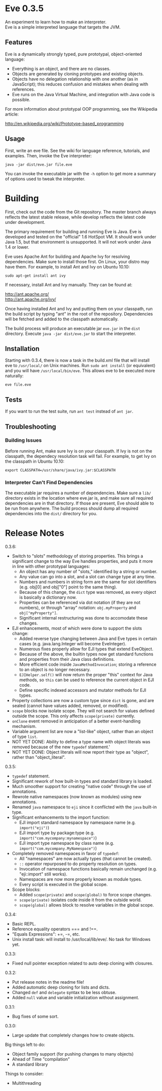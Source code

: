 Eve 0.3.5
=========

An experiment to learn how to make an interpreter.<br>
Eve is a simple interpreted language that targets the JVM.

Features
--------
Eve is a dynamically strongly typed, pure prototypal, object-oriented language:

* Everything is an object, and there are no classes.
* Objects are generated by cloning prototypes and existing objects.
* Objects have no delegation relationship with one another (as in 
  JavaScript); this reduces confusion and mistakes when dealing with
  references.
* Eve runs on the Java Virtual Machine, and integration with Java code is
  possible.
  
For more information about prototypal OOP programming, see the Wikipedia
article:

<http://en.wikipedia.org/wiki/Prototype-based_programming>

Usage
-----
First, write an eve file. See the wiki for language reference, tutorials, and
examples. Then, invoke the Eve interpreter:

    java -jar dist/eve.jar file.eve
    
You can invoke the executable jar with the `-h` option to get more a summary
of options used to tweak the interpreter.

Building
========
First, check out the code from the Git repository. The master branch always
reflects the latest stable release, while develop reflects the latest code
under development.

The primary requirement for building and running Eve is Java. Eve is developed
and tested on the "official" 1.6 HotSpot VM. It should work under Java 1.5, but
that environment is unsupported. It will not work under Java 1.4 or lower.

Eve uses Apache Ant for building and Apache Ivy for resolving dependencies.
Make sure to install those first. On Linux, your distro may have them.
For example, to install Ant and Ivy on Ubuntu 10.10:

    sudo apt-get install ant ivy
    
If necessary, install Ant and Ivy manually. They can be found at:

<http://ant.apache.org/><br/>
<http://ant.apache.org/ivy/>

Once having installed Ant and Ivy and putting them on your classpath, run the
build script by typing "ant" in the root of the repository. Dependencies will
be fetched and added to the classpath automatically.

The build process will produce an executable jar `eve.jar` in the `dist`
directory. Execute `java -jar dist/eve.jar` to start the interpreter.

Installation
------------
Starting with 0.3.4, there is now a task in the build.xml file that will install
eve to `/usr/local/` on Unix machines. Run `sudo ant install` (or equivalent)
and you will have `/usr/local/bin/eve`. This allows eve to be executed more
naturally:

    eve file.eve

Tests
-----
If you want to run the test suite, run `ant test` instead of `ant jar`.

Troubleshooting
---------------
### Building Issues ###
Before running Ant, make sure Ivy is on your classpath. If Ivy is not on the
classpath, the dependecy resolution task will fail. For example, to get Ivy on
the classpath in Ubuntu 10.10:

`export CLASSPATH=/usr/share/java/ivy.jar:$CLASSPATH`

### Interpreter Can't Find Dependencies ###
The executable jar requires a number of dependencies. Make sure a `lib/`
directory exists in the location where eve.jar is, and make sure
all required dependencies are in that directory. If those are present, Eve
should able to be run from anywhere. The build process should dump all required
dependencies into the `dist/` directory for you.

Release Notes
=============
0.3.6:

* Switch to "slots" methodology of storing properties. This brings a significant
  change to the way Eve handles properties, and puts it more in line with other
  prototypal languages:
    * An object has any number of "slots," identified by a string or number.
    * Any value can go into a slot, and a slot can change type at any time.
    * Numbers and numbers in string form are the same for slot identifiers
      (e.g. obj[0] and obj["0"] point to the same thing).
    * Because of this change, the `dict` type was removed, as every object is
      basically a dictionary now.
    * Properties can be referenced via dot notation (if they are not numbers),
      or through "array" notation: `obj.myProperty` and `obj["myProperty"]`.
    * Significant internal restructuring was done to accomodate these changes.
* EJI enhancements, most of which were done to support the slots change:
    * Added reverse type changing between Java and Eve types in certain cases
      (e.g. java.lang.Integer will become EveInteger).
    * Numerous fixes properly allow for EJI types that extend EveObject.
    * Because of the above, the builtin types now get standard functions and
      properties from their Java class definitions.
    * More efficient code inside `JavaMethodInvocation`; storing a reference to
      an object is no longer necessary.
    * `EJIHelper.self()` will now return the proper "this" context for Java
      methods, so `this` can be used to reference the current object in EJI
      code.
    * Define specific indexed accessors and mutator methods for EJI types.
* Property collections are now a custom type since `dict` is gone, and are
  sealed (cannot have values added, removed, or modified).
* `scope` blocks now isolate scope. They will not search for values defined
  outside the scope. This only affects `scope(private)` currently.
* `onClone` event removed in anticipation of a better event-handling mechanism.
* Variable argument list are now a "list-like" object, rather than an object of
  type `list`.
* NOT YET DONE: Ability to define a type name with object literals was removed
  because of the new `typedef` statement.'
* NOT YET DONE: Object literals will now report their type as "object", rather
  than "object_literal".

0.3.5:

* `typedef` statement.
* Significant rework of how built-in types and standard library is loaded.
* Much smoother support for creating "native code" through the use of annotations.
* Rewrote native namespaces (now known as modules) using new annotations.
* Renamed `java` namespace to `eji` since it conflicted with the `java` built-in type.
* Significant enhancements to the import function:
    * EJI import standard namespace by namespace name (e.g. `import("eji")`)
    * EJI import type by package:type (e.g. `import("com.mycompany:mynamespace")`)
    * EJI import type namespace by class name (e.g. `import("com.mycompany.MyNamespace")`)
* Completely removed namespaces in favor of `typedef`:
    * All "namespaces" are now actually types (that cannot be created).
    * `::` operator repurposed to do property resolution on types.
    * Invocation of namespace functions basically remain unchanged (e.g. "eji::import" still works).
    * Namespaces are now more properly known as module types.
    * Every script is executed in the global scope.
* Scope blocks:
    * Added `scope(private)` and `scope(global)` to force scope changes.
    * `scope(private)` isolates code inside it from the outside world.
    * `scope(global)` allows block to resolve variables in the global scope.

0.3.4:

* Basic REPL.
* Reference equality operators === and !==.
* "Equals Expressions": +=, -=, etc.
* Unix install task: will install to /usr/local/lib/eve/. No task for Windows yet.

0.3.3:

* Fixed null pointer exception related to auto deep cloning with closures.

0.3.2:

* Put release notes in the readme file!
* Added automatic deep cloning for lists and dicts.
* Changed `def` and `delegate` syntax to be less obtuse.
* Added `null` value and variable initialization without assignment.

0.3.1:

* Bug fixes of some sort.

0.3.0:

* Large update that completely changes how to create objects.

Big things left to do:

* Object family support (for pushing changes to many objects)
* Ahead of Time "compilation"
* A standard library

Things to consider:

* Multithreading
